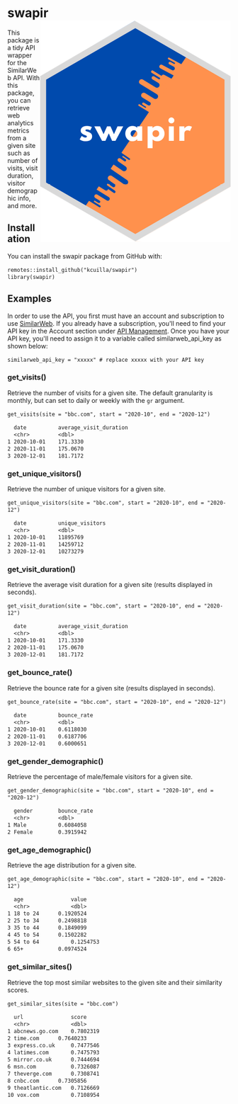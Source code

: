 # swapir <img src="man/swapir_hex.png" align="right" />

<!-- badges: start -->
<!-- badges: end -->

This package is a tidy API wrapper for the SimilarWeb API. With this package, you can retrieve web analytics metrics from a given site such as number of visits, visit duration, visitor demographic info, and more. 

## Installation

You can install the swapir package from GitHub with:

```{r}
remotes::install_github("kcuilla/swapir")
library(swapir)
```

## Examples

In order to use the API, you first must have an account and subscription to use [SimilarWeb](https://www.similarweb.com/). If you already have a subscription, you'll need to find your API key in the Account section under [API Management](https://account.similarweb.com/#/api-management2). Once you have your API key, you'll need to assign it to a variable called similarweb_api_key as shown below:  

```{r}
similarweb_api_key = "xxxxx" # replace xxxxx with your API key 
```

### get_visits()

Retrieve the number of visits for a given site. The default granularity is monthly, but can set to daily or weekly with the `gr` argument.

```{r}
get_visits(site = "bbc.com", start = "2020-10", end = "2020-12")
```

```{r}
  date          average_visit_duration
  <chr>         <dbl>
1 2020-10-01	171.3330			
2 2020-11-01	175.0670			
3 2020-12-01	181.7172	
```

### get_unique_visitors()

Retrieve the number of unique visitors for a given site.

```{r}
get_unique_visitors(site = "bbc.com", start = "2020-10", end = "2020-12")
```

```{r}
  date          unique_visitors
  <chr>         <dbl>
1 2020-10-01	11895769			
2 2020-11-01	14259712			
3 2020-12-01	10273279	
```

### get_visit_duration()

Retrieve the average visit duration for a given site (results displayed in seconds).

```{r}
get_visit_duration(site = "bbc.com", start = "2020-10", end = "2020-12")
```

```{r}
  date          average_visit_duration
  <chr>         <dbl>
1 2020-10-01	171.3330			
2 2020-11-01	175.0670			
3 2020-12-01	181.7172	
```

### get_bounce_rate()

Retrieve the bounce rate for a given site (results displayed in seconds).

```{r}
get_bounce_rate(site = "bbc.com", start = "2020-10", end = "2020-12")
```

```{r}
  date          bounce_rate
  <chr>         <dbl>
1 2020-10-01	0.6118030			
2 2020-11-01	0.6187706			
3 2020-12-01	0.6000651	
```

### get_gender_demographic()

Retrieve the percentage of male/female visitors for a given site.

```{r}
get_gender_demographic(site = "bbc.com", start = "2020-10", end = "2020-12")
```

```{r}
  gender        bounce_rate
  <chr>         <dbl>
1 Male	        0.6084058			
2 Female        0.3915942				
```

### get_age_demographic()

Retrieve the age distribution for a given site.

```{r}
get_age_demographic(site = "bbc.com", start = "2020-10", end = "2020-12")
```

```{r}
  age               value
  <chr>             <dbl>
1 18 to 24	    0.1920524			
2 25 to 34	    0.2498818	
3 35 to 44	    0.1849099		
4 45 to 54	    0.1502282	
5 54 to 64          0.1254753			
6 65+   	    0.0974524	
```

### get_similar_sites()

Retrieve the top most similar websites to the given site and their similarity scores.

```{r}
get_similar_sites(site = "bbc.com")
```

```{r}
  url               score
  <chr>             <dbl>
1 abcnews.go.com    0.7802319			
2 time.com	    0.7640233	
3 express.co.uk	    0.7477546		
4 latimes.com	    0.7475793	
5 mirror.co.uk	    0.7444694			
6 msn.com     	    0.7326087	
7 theverge.com	    0.7308741			
8 cnbc.com	    0.7305856	
9 theatlantic.com   0.7126669			
10 vox.com     	    0.7108954	
```
